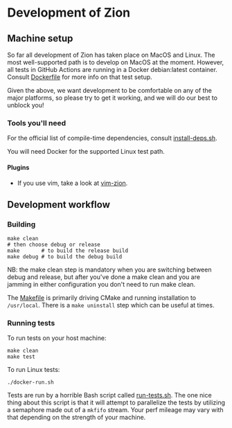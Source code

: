 # Development of Zion

## Machine setup

So far all development of Zion has taken place on MacOS and Linux. The most
well-supported path is to develop on MacOS at the moment. However, all tests in
GitHub Actions are running in a Docker debian:latest container. Consult
[Dockerfile](Dockerfile) for more info on that test setup.

Given the above, we want development to be comfortable on any of the major
platforms, so please try to get it working, and we will do our best to unblock
you!

### Tools you'll need

For the official list of compile-time dependencies, consult
[install-deps.sh](install-deps.sh).

You will need Docker for the supported Linux test path.

#### Plugins

* If you use vim, take a look at
  [vim-zion](https://github.com/zionlang/vim-zion).


## Development workflow

### Building

```
make clean
# then choose debug or release
make       # to build the release build
make debug # to build the debug build
```

NB: the make clean step is mandatory when you are switching between debug and
release, but after you've done a make clean and you are jamming in either
configuration you don't need to run make clean.

The [Makefile](Makefile) is primarily driving CMake and running installation to
`/usr/local`. There is a `make uninstall` step which can be useful at times.

### Running tests

To run tests on your host machine:

```
make clean
make test
```

To run Linux tests:

```
./docker-run.sh
```

Tests are run by a horrible Bash script called [run-tests.sh](run-tests.sh). The
one nice thing about this script is that it will attempt to parallelize the
tests by utilizing a semaphore made out of a `mkfifo` stream. Your perf mileage
may vary with that depending on the strength of your machine.
